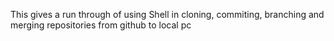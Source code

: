 This gives a run through of using Shell in cloning, commiting, branching and merging repositories from github to local pc
